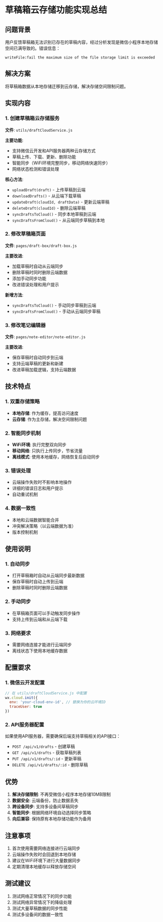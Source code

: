 # 草稿箱云存储功能实现总结

## 问题背景
用户反馈草稿箱无法识别已存在的草稿内容，经过分析发现是微信小程序本地存储空间已满导致的。错误信息：
```
writeFile:fail the maximum size of the file storage limit is exceeded
```

## 解决方案
将草稿箱数据从本地存储迁移到云存储，解决存储空间限制问题。

## 实现内容

### 1. 创建草稿箱云存储服务
**文件**: `utils/draftCloudService.js`

**主要功能**:
- 支持微信云开发和API服务器两种云存储方式
- 草稿上传、下载、更新、删除功能
- 智能同步（WiFi环境完整同步，移动网络快速同步）
- 网络状态检测和错误处理

**核心方法**:
- `uploadDraft(draft)` - 上传草稿到云端
- `downloadDrafts()` - 从云端下载草稿
- `updateDraft(cloudId, draftData)` - 更新云端草稿
- `deleteDraft(cloudId)` - 删除云端草稿
- `syncDraftsToCloud()` - 同步本地草稿到云端
- `syncDraftsFromCloud()` - 从云端同步草稿到本地

### 2. 修改草稿箱页面
**文件**: `pages/draft-box/draft-box.js`

**主要改进**:
- 加载草稿时自动从云端同步
- 删除草稿时同时删除云端数据
- 添加手动同步功能
- 改进错误处理和用户提示

**新增方法**:
- `syncDraftsToCloud()` - 手动同步草稿到云端
- `syncDraftsFromCloud()` - 手动从云端同步草稿

### 3. 修改笔记编辑器
**文件**: `pages/note-editor/note-editor.js`

**主要改进**:
- 保存草稿时自动同步到云端
- 支持云端草稿的更新和新建
- 改进草稿加载逻辑，支持云端数据

## 技术特点

### 1. 双重存储策略
- **本地存储**: 作为缓存，提高访问速度
- **云存储**: 作为主存储，解决空间限制问题

### 2. 智能同步机制
- **WiFi环境**: 执行完整双向同步
- **移动网络**: 只执行上传同步，节省流量
- **离线模式**: 使用本地缓存，网络恢复后自动同步

### 3. 错误处理
- 云端操作失败时不影响本地操作
- 详细的错误日志和用户提示
- 自动重试机制

### 4. 数据一致性
- 本地和云端数据智能合并
- 冲突解决策略（以云端数据为准）
- 版本控制机制

## 使用说明

### 1. 自动同步
- 打开草稿箱时自动从云端同步最新数据
- 保存草稿时自动上传到云端
- 删除草稿时同时删除云端数据

### 2. 手动同步
- 在草稿箱页面可以手动触发同步操作
- 支持上传到云端和从云端下载

### 3. 网络要求
- 需要网络连接才能进行云端同步
- 离线状态下使用本地缓存数据

## 配置要求

### 1. 微信云开发配置
```javascript
// 在 utils/draftCloudService.js 中配置
wx.cloud.init({
  env: 'your-cloud-env-id', // 替换为你的云环境ID
  traceUser: true
})
```

### 2. API服务器配置
如果使用API服务器，需要确保后端支持草稿相关的API接口：
- `POST /api/v1/drafts` - 创建草稿
- `GET /api/v1/drafts` - 获取草稿列表
- `PUT /api/v1/drafts/:id` - 更新草稿
- `DELETE /api/v1/drafts/:id` - 删除草稿

## 优势

1. **解决存储限制**: 不再受微信小程序本地存储10MB限制
2. **数据安全**: 云端备份，防止数据丢失
3. **跨设备同步**: 支持多设备间草稿同步
4. **智能同步**: 根据网络环境自动选择同步策略
5. **向后兼容**: 保持原有本地存储功能作为备用

## 注意事项

1. 首次使用需要网络连接进行云端同步
2. 云端操作失败时会回退到本地存储
3. 建议在WiFi环境下进行大量数据同步
4. 定期清理本地缓存以释放存储空间

## 测试建议

1. 测试网络正常情况下的同步功能
2. 测试网络异常情况下的降级处理
3. 测试大量草稿数据的同步性能
4. 测试多设备间的数据一致性







